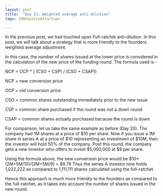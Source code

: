 ```yaml
---
layout: post
title:  "Day 21: Weighted average anti-dilution"
tags: 100DaysFromStartups

---
```


In the previous post, we had touched upon Full-ratchet anti-dilution. In this post, we will talk about a strategy that is more friendly to the founders: weighted average adjustment.

In this case, the number of shares issued at the lower price is considered in the calculation of the new price of the funding round.
The formula used is -

NCP = OCP * ( (CSO + CSP) / (CSO + CSAP))

NCP = new conversion price

OCP = old conversion price

CSO = common shares outstanding immediately prior to the new issue

CSP = common share purchased if the round was not a down round

CSAP = common shares actually purchased because the round is down

For comparison, let us take the same example as before (Day 20). The company had 1M shares at a price of $10 per share. Now if you issue a 1M share in series A at a price of $10 representing an investment of $10M, then the investor will hold 50% of the company. Post this round, the company gets a new investor who offers to invest $5,000,000 at $9 per share.

Using the formula above, the new conversion price would be $10*(2M+5M/10)/(2M+5M/9) = $9.78
Thus the series A investor now holds 1,022,222 as compared to 1,111,111 shares calculated using the full-ratchet.

Hence this approach is much more friendly to the founders as compared to the full-ratchet, as it takes into account the number of shares issued in the new round.
